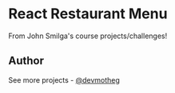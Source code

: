 # React Restaurant Menu

From John Smilga's course projects/challenges!

## Author

See more projects - [@devmotheg](https://github.com/devmotheg?tab=repositories)
